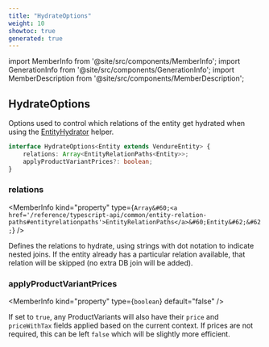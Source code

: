 ```yaml
---
title: "HydrateOptions"
weight: 10
showtoc: true
generated: true
---
```

<!-- This file was generated from the Vendure source. Do not modify. Instead, re-run the "docs:build" script -->
import MemberInfo from '@site/src/components/MemberInfo';
import GenerationInfo from '@site/src/components/GenerationInfo';
import MemberDescription from '@site/src/components/MemberDescription';


## HydrateOptions

<GenerationInfo sourceFile="packages/core/src/service/helpers/entity-hydrator/entity-hydrator-types.ts" sourceLine="12" packageName="@vendure/core" since="1.3.0" />

Options used to control which relations of the entity get hydrated
when using the <a href='/reference/typescript-api/data-access/entity-hydrator#entityhydrator'>EntityHydrator</a> helper.

```ts title="Signature"
interface HydrateOptions<Entity extends VendureEntity> {
    relations: Array<EntityRelationPaths<Entity>>;
    applyProductVariantPrices?: boolean;
}
```

<div className="members-wrapper">

### relations

<MemberInfo kind="property" type={`Array&#60;<a href='/reference/typescript-api/common/entity-relation-paths#entityrelationpaths'>EntityRelationPaths</a>&#60;Entity&#62;&#62;`}   />

Defines the relations to hydrate, using strings with dot notation to indicate
nested joins. If the entity already has a particular relation available, that relation
will be skipped (no extra DB join will be added).
### applyProductVariantPrices

<MemberInfo kind="property" type={`boolean`} default="false"   />

If set to `true`, any ProductVariants will also have their `price` and `priceWithTax` fields
applied based on the current context. If prices are not required, this can be left `false` which
will be slightly more efficient.


</div>
